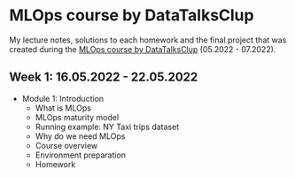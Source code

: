 # MLOps course by DataTalksClup

My lecture notes, solutions to each homework and the final project that was created during the [MLOps course by DataTalksClup](https://github.com/DataTalksClub/mlops-zoomcamp) (05.2022 - 07.2022).


## Week 1: 16.05.2022 - 22.05.2022

* Module 1: Introduction 
  * What is MLOps
  * MLOps maturity model
  * Running example: NY Taxi trips dataset
  * Why do we need MLOps
  * Course overview
  * Environment preparation
  * Homework

